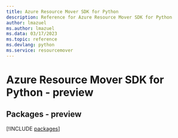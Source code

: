 ```yaml
---
title: Azure Resource Mover SDK for Python
description: Reference for Azure Resource Mover SDK for Python
author: lmazuel
ms.author: lmazuel
ms.data: 03/17/2023
ms.topic: reference
ms.devlang: python
ms.service: resourcemover
---
```

# Azure Resource Mover SDK for Python - preview
## Packages - preview
[!INCLUDE [packages](resource-mover-index.md)]